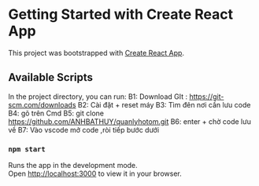 # Getting Started with Create React App

This project was bootstrapped with [Create React App](https://github.com/facebook/create-react-app).

## Available Scripts

In the project directory, you can run:
B1: Download GIt : https://git-scm.com/downloads
B2: Cài đặt + reset máy
B3: Tìm đên nơi cần lưu code
B4: gõ trên Cmd
B5: git clone https://github.com/ANHBATHUY/quanlyhotom.git
B6: enter + chờ code lưu về 
B7: Vào vscode mở code ,ròi tiếp bước dưới 


### `npm start`

Runs the app in the development mode.\
Open [http://localhost:3000](http://localhost:3000) to view it in your browser.


